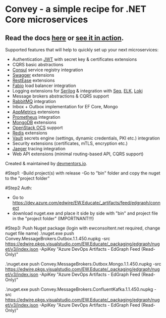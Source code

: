 # Convey - a simple recipe for .NET Core microservices 
## Read the docs [here](https://convey-stack.github.io) or [see it in action](https://www.youtube.com/watch?v=cxEXx4UT1FI).


Supported features that will help to quickly set up your next microservices:

- Authentication [JWT](http://jwt.io) with secret key & certificates extensions
- CQRS basic abstractions
- [Consul](https://www.consul.io) service registry integration
- [Swagger](https://swagger.io) extensions
- [RestEase](https://github.com/canton7/RestEase) extensions
- [Fabio](https://github.com/fabiolb/fabio) load balancer integration
- Logging extensions for [Serilog](https://serilog.net/) & integration with [Seq](https://datalust.co/seq), [ELK](https://www.elastic.co/what-is/elk-stack), [Loki](https://grafana.com/oss/loki/)
- Message brokers abstractions & CQRS support
- [RabbitMQ](https://www.rabbitmq.com) integration
- Inbox + Outbox implementation for EF Core, Mongo
- [AppMetrics](https://www.app-metrics.io) extensions
- [Prometheus](https://prometheus.io) integration
- [MongoDB](https://www.mongodb.com/cloud) extensions
- [OpenStack OCS](https://specs.openstack.org/openstack/ironic-specs/specs/4.0/msft-ocs-power-driver.html) support
- [Redis](https://redis.io) extensions
- [Vault](https://www.vaultproject.io) secrets engine (settings, dynamic credentials, PKI etc.) integration
- Security extensions (certificates, mTLS, encryption etc.)
- [Jaeger](https://www.jaegertracing.io) tracing integration
- Web API extensions (minimal routing-based API, CQRS support)

Created & maintained by [devmentors.io](http://devmentors.io).

#Step1:
-Build project(s) with release
-Go to "bin" folder and copy the nuget to the "project folder"

#Step2 Auth:
- Go to  https://dev.azure.com/edwire/EW.Educate/_artifacts/feed/edgraph/connect
- download nuget.exe and place it side by side with "bin" and project file in the "project folder" (IMPORTNANT!!!)


#Step3: Push Nuget package (login with ewconsoltent.net required, change nuget file name)
.\nuget.exe push Convey.MessageBrokers.Outbox.1.1.450.nupkg -src https://edwire.pkgs.visualstudio.com/EW.Educate/_packaging/edgraph/nuget/v3/index.json -ApiKey "Azure DevOps Artifacts - EdGraph Feed (Read-Only)"

.\nuget.exe push Convey.MessageBrokers.Outbox.Mongo.1.1.450.nupkg -src https://edwire.pkgs.visualstudio.com/EW.Educate/_packaging/edgraph/nuget/v3/index.json -ApiKey "Azure DevOps Artifacts - EdGraph Feed (Read-Only)"

.\nuget.exe push Convey.MessageBrokers.ConfluentKafka.1.1.450.nupkg -src https://edwire.pkgs.visualstudio.com/EW.Educate/_packaging/edgraph/nuget/v3/index.json -ApiKey "Azure DevOps Artifacts - EdGraph Feed (Read-Only)"